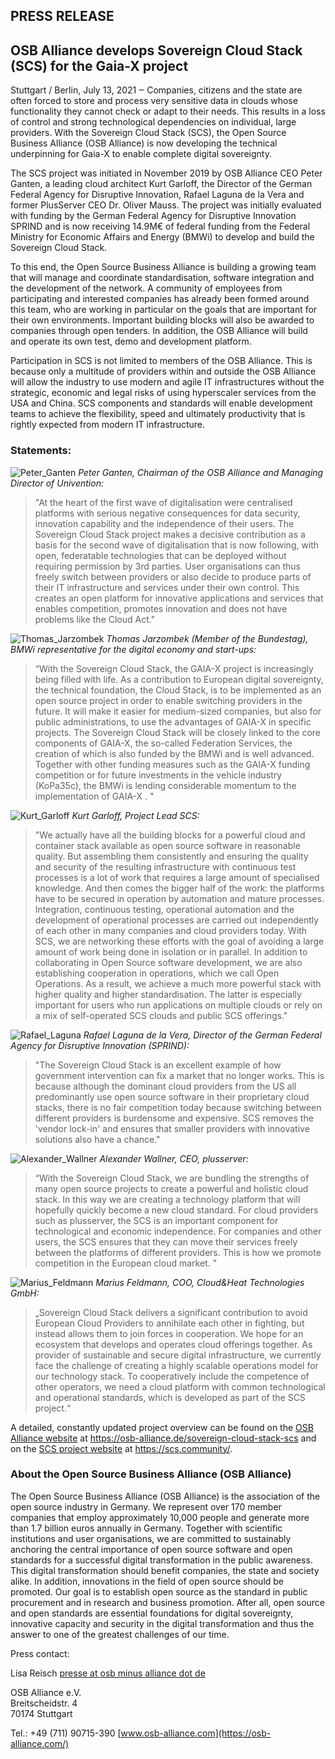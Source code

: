 ## PRESS RELEASE

## OSB Alliance develops Sovereign Cloud Stack (SCS) for the Gaia-X project

Stuttgart / Berlin, July 13, 2021 ‒ Companies, citizens and the state are often
forced to store and process very sensitive data in clouds whose functionality
they cannot check or adapt to their needs. This results in a loss of control
and strong technological dependencies on individual, large providers. With the
Sovereign Cloud Stack (SCS), the Open Source Business Alliance (OSB Alliance)
is now developing the technical underpinning for Gaia-X to enable complete
digital sovereignty.

The SCS project was initiated in November 2019 by OSB Alliance CEO Peter
Ganten, a leading cloud architect Kurt Garloff, the Director of the German
Federal Agency for Disruptive Innovation, Rafael Laguna de la Vera and former
PlusServer CEO Dr. Oliver Mauss. The project was initially evaluated with
funding by the German Federal Agency for Disruptive Innovation SPRIND and is
now receiving 14.9M€ of federal funding from the Federal Ministry for Economic
Affairs and Energy (BMWi) to develop and build the Sovereign Cloud Stack.

To this end, the Open Source Business Alliance is building a growing team that
will manage and coordinate standardisation, software integration and the
development of the network. A community of employees from participating and
interested companies has already been formed around this team, who are working
in particular on the goals that are important for their own environments.
Important building blocks will also be awarded to companies through open
tenders. In addition, the OSB Alliance will build and operate its own test,
demo and development platform. 

Participation in SCS is not limited to members of the OSB Alliance. This is
because only a multitude of providers within and outside the OSB Alliance will
allow the industry to use modern and agile IT infrastructures without the
strategic, economic and legal risks of using hyperscaler services from the USA
and China. SCS components and standards will enable development teams to
achieve the flexibility, speed and ultimately productivity that is rightly
expected from modern IT infrastructure.

### Statements:

![Peter_Ganten](/images/Peter_Ganten-200x200.webp)
*Peter Ganten, Chairman of the OSB Alliance and Managing Director of Univention:*

> "At the heart of the first wave of digitalisation were centralised platforms
> with serious negative consequences for data security, innovation capability and
> the independence of their users. The Sovereign Cloud Stack project makes a
> decisive contribution as a basis for the second wave of digitalisation that is
> now following, with open, federatable technologies that can be deployed without
> requiring permission by 3rd parties. User organisations can thus freely switch
> between providers or also decide to produce parts of their IT infrastructure
> and services under their own control. This creates an open platform for
> innovative applications and services that enables competition, promotes
> innovation and does not have problems like the Cloud Act."

![Thomas_Jarzombek](/images/Thomas-Jarzombek-200x200.webp)
*Thomas Jarzombek (Member of the Bundestag), BMWi representative for the digital
economy and start-ups:*

> “With the Sovereign Cloud Stack, the GAIA-X project is increasingly being
> filled with life. As a contribution to European digital sovereignty, the
> technical foundation, the Cloud Stack, is to be implemented as an open source
> project in order to enable switching providers in the future. It will make it
> easier for medium-sized companies, but also for public administrations, to use
> the advantages of GAIA-X in specific projects. The Sovereign Cloud Stack will
> be closely linked to the core components of GAIA-X, the so-called Federation
> Services, the creation of which is also funded by the BMWi and is well
> advanced. Together with other funding measures such as the GAIA-X funding
> competition or for future investments in the vehicle industry (KoPa35c), the
> BMWi is lending considerable momentum to the implementation of GAIA-X . "

![Kurt_Garloff](/images/Kurt_Garloff-200x200.webp)
*Kurt Garloff, Project Lead SCS:*

> "We actually have all the building blocks for a powerful cloud and container
> stack available as open source software in reasonable quality. But assembling
> them consistently and ensuring the quality and security of the resulting
> infrastructure with continuous test processes is a lot of work that requires a
> large amount of specialised knowledge. And then comes the bigger half of the
> work: the platforms have to be secured in operation by automation and mature
> processes. Integration, continuous testing, operational automation and the
> development of operational processes are carried out independently of each
> other in many companies and cloud providers today. With SCS, we are networking
> these efforts with the goal of avoiding a large amount of work being done in
> isolation or in parallel. In addition to collaborating in Open Source software
> development, we are also establishing cooperation in operations, which we call
> Open Operations. As a result, we achieve a much more powerful stack with higher
> quality and higher standardisation. The latter is especially important for
> users who run applications on multiple clouds or rely on a mix of self-operated
> SCS clouds and public SCS offerings."

![Rafael_Laguna](/images/Rafael_Laguna-200x200.webp)
*Rafael Laguna de la Vera, Director of the German Federal Agency for Disruptive
Innovation (SPRIND):*

> "The Sovereign Cloud Stack is an excellent example of how government
> intervention can fix a market that no longer works. This is because although
> the dominant cloud providers from the US all predominantly use open source
> software in their proprietary cloud stacks, there is no fair competition today
> because switching between different providers is burdensome and expensive. SCS
> removes the 'vendor lock-in' and ensures that smaller providers with innovative
> solutions also have a chance."

![Alexander_Wallner](/images/Alexander-Wallner-200x200.webp)
*Alexander Wallner, CEO, plusserver:*

> “With the Sovereign Cloud Stack, we are bundling the strengths of many open
> source projects to create a powerful and holistic cloud stack. In this way we
> are creating a technology platform that will hopefully quickly become a new
> cloud standard. For cloud providers such as plusserver, the SCS is an important
> component for technological and economic independence. For companies and other
> users, the SCS ensures that they can move their services freely between the
> platforms of different providers. This is how we promote competition in the
> European cloud market. "

![Marius_Feldmann](/images/Marius_Feldmann-200x200.webp)
*Marius Feldmann, COO, Cloud&Heat Technologies GmbH:*

> „Sovereign Cloud Stack delivers a significant contribution to avoid European
> Cloud Providers to annihilate each other in fighting, but instead allows them
> to join forces in cooperation. We hope for an ecosystem that develops and
> operates cloud offerings together. As provider of sustainable and secure
> digital infrastructure, we currently face the challenge of creating a highly
> scalable operations model for our technology stack. To cooperatively include
> the competence of other operators, we need a cloud platform with common
> technological and operational standards, which is developed as part of the SCS
> project.“

A detailed, constantly updated project overview can be found on the [OSB
Alliance website](https://osb-alliance.de/sovereign-cloud-stack-scs) 
at https://osb-alliance.de/sovereign-cloud-stack-scs and on
the [SCS project website](https://scs.community/) at https://scs.community/.

### About the Open Source Business Alliance (OSB Alliance) 

The Open Source Business Alliance (OSB Alliance) is the association of the open
source industry in Germany. We represent over 170 member companies that employ
approximately 10,000 people and generate more than 1.7 billion euros annually
in Germany. Together with scientific institutions and user organisations, we
are committed to sustainably anchoring the central importance of open source
software and open standards for a successful digital transformation in the
public awareness. This digital transformation should benefit companies, the
state and society alike. In addition, innovations in the field of open source
should be promoted. Our goal is to establish open source as the standard in
public procurement and in research and business promotion. After all, open
source and open standards are essential foundations for digital sovereignty,
innovative capacity and security in the digital transformation and thus the
answer to one of the greatest challenges of our time.

Press contact: 

Lisa Reisch 
[presse at osb minus alliance dot de](mailto:presse@osb-alliance.com )

OSB Alliance e.V.<br/>
Breitscheidstr. 4 <br/>
70174 Stuttgart<br/>

Tel.: +49 (711) 90715-390 
[www.osb-alliance.com](https://osb-alliance.com/)
